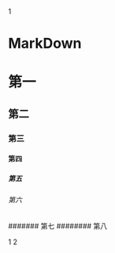 1
# MarkDown


# 第一
## 第二
### 第三
#### 第四
##### 第五
###### 第六
####### 第七
######## 第八

<tr>
  <td>1</td>
  <td>2</td>
</tr>
